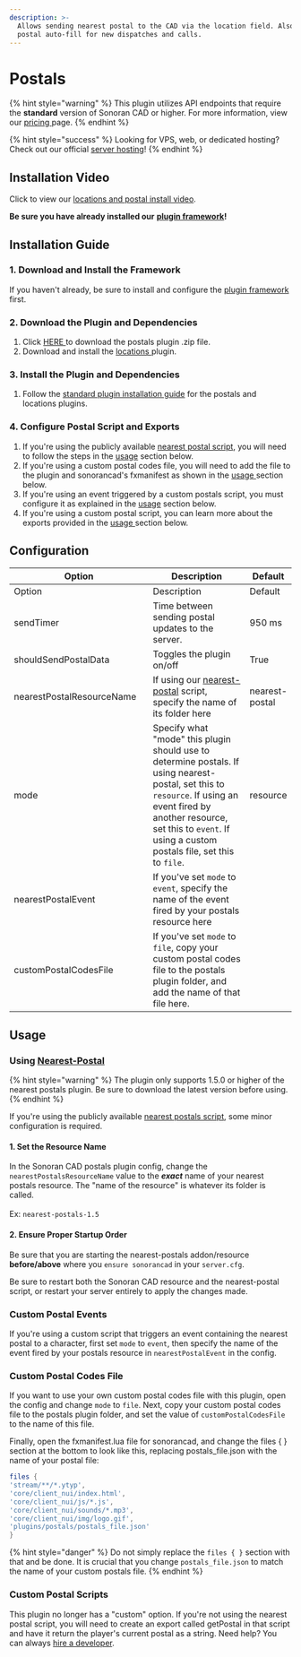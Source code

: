 ```yaml
---
description: >-
  Allows sending nearest postal to the CAD via the location field. Also enables
  postal auto-fill for new dispatches and calls.
---
```


# Postals

{% hint style="warning" %}
This plugin utilizes API endpoints that require the **standard** version of Sonoran CAD or higher. For more information, view our [pricing ](../../../pricing/faq/)page.
{% endhint %}

{% hint style="success" %}
Looking for VPS, web, or dedicated hosting? Check out our official [server hosting](../../../other-products/server-hosting.md)!
{% endhint %}

## Installation Video

Click to view our [locations and postal install video](https://youtu.be/Rc6MT0D6rcI).

**Be sure you have already installed our** [**plugin framework**](../framework-installation.md)**!**

## Installation **Guide**

### 1. Download and Install the Framework

If you haven't already, be sure to install and configure the [plugin framework](../framework-installation.md) first.

### 2. Download the Plugin and Dependencies

1. Click [HERE ](https://github.com/Sonoran-Software/sonoran\_postals/releases)to download the postals plugin .zip file.
2. Download and install the [locations ](locations.md)plugin.

### 3. Install the Plugin and Dependencies

1. Follow the [standard plugin installation guide](../plugin-installation/) for the postals and locations plugins.

### 4. Configure Postal Script and Exports

1. If you're using the publicly available [nearest postal script](https://forum.cfx.re/t/release-nearest-postal-script/293511), you will need to follow the steps in the [usage](postals.md#using-nearest-postal) section below.
2. If you're using a custom postal codes file, you will need to add the file to the plugin and sonorancad's fxmanifest as shown in the [usage ](postals.md#custom-postal-codes-file)section below.
3. If you're using an event triggered by a custom postals script, you must configure it as explained in the [usage](postals.md#custom-postal-events) section below.
4. If you're using a custom postal script, you can learn more about the exports provided in the [usage ](postals.md#custom-postal-scripts)section below.

## Configuration

<table data-header-hidden><thead><tr><th width="264.3333333333333">Option</th><th width="312">Description</th><th>Default</th></tr></thead><tbody><tr><td>Option</td><td>Description</td><td>Default</td></tr><tr><td>sendTimer</td><td>Time between sending postal updates to the server.</td><td>950 ms</td></tr><tr><td>shouldSendPostalData</td><td>Toggles the plugin on/off</td><td>True</td></tr><tr><td>nearestPostalResourceName</td><td>If using our <a href="https://forum.cfx.re/t/release-nearest-postal-script/293511">nearest-postal</a> script, specify the name of its folder here</td><td>nearest-postal</td></tr><tr><td>mode</td><td>Specify what "mode" this plugin should use to determine postals. If using nearest-postal, set this to <code>resource</code>. If using an event fired by another resource, set this to <code>event</code>. If using a custom postals file, set this to <code>file</code>.</td><td>resource</td></tr><tr><td>nearestPostalEvent</td><td>If you've set <code>mode</code> to <code>event</code>, specify the name of the event fired by your postals resource here</td><td></td></tr><tr><td>customPostalCodesFile</td><td>If you've set <code>mode</code> to <code>file</code>, copy your custom postal codes file to the postals plugin folder, and add the name of that file here.</td><td></td></tr></tbody></table>

## Usage

### Using [Nearest-Postal](https://forum.cfx.re/t/release-nearest-postal-script/293511)

{% hint style="warning" %}
The plugin only supports 1.5.0 or higher of the nearest postals plugin. Be sure to download the latest version before using.
{% endhint %}

If you're using the publicly available [nearest postals script](https://forum.cfx.re/t/release-nearest-postal-script/293511), some minor configuration is required.

#### 1. Set the Resource Name

In the Sonoran CAD postals plugin config, change the `nearestPostalsResourceName` value to the _**exact**_ name of your nearest postals resource. The "name of the resource" is whatever its folder is called.\
\
Ex: `nearest-postals-1.5`

#### 2. Ensure Proper Startup Order

Be sure that you are starting the nearest-postals addon/resource **before/above** where you `ensure sonorancad` in your `server.cfg`.

Be sure to restart both the Sonoran CAD resource and the nearest-postal script, or restart your server entirely to apply the changes made.

### Custom Postal Events

If you're using a custom script that triggers an event containing the nearest postal to a character, first set `mode` to `event`, then specify the name of the event fired by your postals resource in `nearestPostalEvent` in the config.

### Custom Postal Codes File

If you want to use your own custom postal codes file with this plugin, open the config and change `mode` to `file`. Next, copy your custom postal codes file to the postals plugin folder, and set the value of `customPostalCodesFile` to the name of this file.

Finally, open the fxmanifest.lua file for sonorancad, and change the files { } section at the bottom to look like this, replacing postals\_file.json with the name of your postal file:

```lua
files {
'stream/**/*.ytyp',
'core/client_nui/index.html',
'core/client_nui/js/*.js',
'core/client_nui/sounds/*.mp3',
'core/client_nui/img/logo.gif',
'plugins/postals/postals_file.json'
}
```

{% hint style="danger" %}
Do not simply replace the `files { }` section with that and be done. It is crucial that you change `postals_file.json` to match the name of your custom postals file.
{% endhint %}

### Custom Postal Scripts

This plugin no longer has a "custom" option. If you're not using the nearest postal script, you will need to create an export called getPostal in that script and have it return the player's current postal as a string. Need help? You can always [hire a developer](https://support.sonoransoftware.com/#/).
